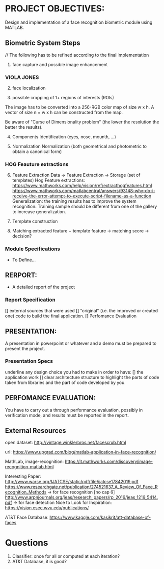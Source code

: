 # PROJECT OBJECTIVES:
Design and implementation of a face recognition biometric module using MATLAB.

## Biometric System Steps

// The following has to be refined according to the final implementation 

1. face capture and possible image enhancement


### VIOLA JONES
2. face localization

3. possible cropping of 1+ regions of interests (ROIs)

The image has to be converted into a 256-RGB color map of size w x h.
A vector of size n = w x h can be constructed from the map.

Be aware of "Curse of Dimensionality problem" (the lower the resolution the 
better the results).

4. Components Identification (eyes, nose, mounth, ...)

5. Normalization
Normalization (both geometrical and photometric to obtain a canonical form)

### HOG Feauture extractions
6. Feature Extraction
Data -> Feature Extraction -> Storage (set of templates)
Hog Feature extractions: https://www.mathworks.com/help/vision/ref/extracthogfeatures.html
			 https://www.mathworks.com/matlabcentral/answers/93148-why-do-i-receive-the-error-attempt-to-execute-script-filename-as-a-function
Generalization: the training results has to improve the system recognition.
Training sample should be different from one of the gallery to increase generalization.

7. Template construction

8. Matching
extracted feature + template feature -> matching score -> decision?


### Module Specifications
- To Define...


## RERPORT:
- A detailed report of the project

### Report Specification
[] external sources that were used
[] "original" (i.e. the improved or created one) code to build the final application. 
[] Perfomance Evaluation

## PRESENTATION:
A presentation in powerpoint or whatever and a demo must be prepared to present the
project.

### Presentation Specs
underline any design choice you had to make in order to have:
[] the application work
[] clear architecture structure to highlight the parts of code taken from libraries
and the part of code developed by you.

## PERFOMANCE EVALUATION:
You have to carry out a through performance evaluation, possibly in
verification mode, and results must be reported in the report.


## External Resources
open dataset: http://vintage.winklerbros.net/facescrub.html

url: https://www.upgrad.com/blog/matlab-application-in-face-recognition/

MathLab, image-recognition: https://it.mathworks.com/discovery/image-recognition-matlab.html

Interesting Paper: http://www.warse.org/IJATCSE/static/pdf/file/ijatcse17842019.pdf
                   https://www.researchgate.net/publication/274521637_A_Review_Of_Face_Recognition_Methods -> for face recognition [no cap 6]
                   http://www.arpnjournals.org/jeas/research_papers/rp_2016/jeas_1216_5414.pdf -> for face detection
Nice to Look for Inspiration: https://vision.csee.wvu.edu/publications/

AT&T Face Database: https://www.kaggle.com/kasikrit/att-database-of-faces

# Questions
1. Classifier: once for all or computed at each iteration?
2. AT&T Database, it is good?
